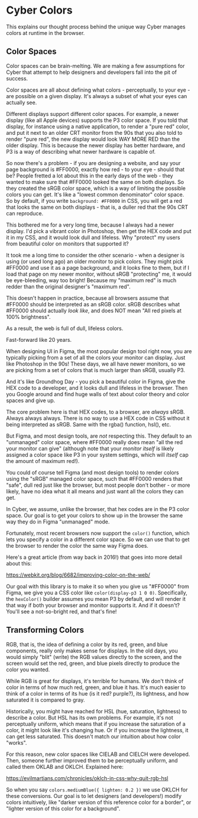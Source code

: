# Cyber Colors

This explains our thought process behind the unique way Cyber manages colors at runtime in the browser.

## Color Spaces

Color spaces can be brain-melting. We are making a few assumptions for Cyber that attempt to help designers and developers fall into the pit of success.

Color spaces are all about defining what colors - perceptually, to your eye - are possible on a given display. It's always a subset of what your eyes can actually see.

Different displays support different color spaces. For example, a newer display (like all Apple devices) supports the P3 color space. If you told that display, for instance using a native application, to render a "pure red" color, and put it next to an older CRT monitor from the 90s that you also told to render "pure red", the new display would look WAY MORE RED than the older display. This is because the newer display has better hardware, and P3 is a way of describing what newer hardware is capable of.

So now there's a problem - if you are designing a website, and say your page background is #FF0000, exactly how red - to your eye - should that be? People fretted a lot about this in the early days of the web - they wanted to make sure that #FF0000 looked the same on both displays. So they created the sRGB color space, which is a way of limiting the possible colors you can get. It's like a "lowest common denominator" color space. So by default, if you write `background: #FF0000` in CSS, you will get a red that looks the same on both displays - that is, a duller red that the 90s CRT can reproduce.

This bothered me for a very long time, because I always had a newer display. I'd pick a vibrant color in Photoshop, then get the HEX code and put it in my CSS, and it would look dull and lifeless. Why "protect" my users from beautiful color on monitors that supported it?

It took me a long time to consider the other scenario - when a designer is using (or used long ago) an older monitor to pick colors. They might pick #FF0000 and use it as a page background, and it looks fine to them, but if I load that page on my newer monitor, without sRGB "protecting" me, it would be eye-bleeding, way too bright! Because my "maximum red" is much redder than the original designer's "maximum red".

This doesn't happen in practice, because all browsers assume that #FF0000 should be interpreted as an sRGB color. sRGB describes what #FF0000 should actually _look like_, and does NOT mean "All red pixels at 100% brightness".

As a result, the web is full of dull, lifeless colors.

Fast-forward like 20 years.

When designing UI in Figma, the most popular design tool right now, you are typically picking from a set of all the colors your monitor can display. Just like Photoshop in the 90s! These days, we all have newer monitors, so we are picking from a set of colors that is much larger than sRGB, usually P3.

And it's like Groundhog Day - you pick a beautiful color in Figma, give the HEX code to a developer, and it looks dull and lifeless in the browser. Then you Google around and find huge walls of text about color theory and color spaces and give up.

The core problem here is that HEX codes, to a browser, are _always_ sRGB. Always always always. There is no way to use a HEX code in CSS without it being interpreted as sRGB. Same with the rgba() function, hsl(), etc.

But Figma, and most design tools, are _not_ respecting this. They default to an "unmanaged" color space, where #FF0000 really does mean "all the red your monitor can give" (although note that your _monitor itself_ is likely assigned a color space like P3 in your system settings, which will _itself_ cap the amount of maximum red!).

You could of course tell Figma (and most design tools) to render colors using the "sRGB" managed color space, such that #FF0000 renders that "safe", dull red just like the browser, but most people don't bother - or more likely, have no idea what it all means and just want all the colors they can get.

In Cyber, we assume, unlike the browser, that hex codes are in the P3 color space. Our goal is to get your colors to show up in the browser the same way they do in Figma "unmanaged" mode.

Fortunately, most recent browsers now support the `color()` function, which lets you specify a color in a different color space. So we can use that to get the browser to render the color the same way Figma does.

Here's a great article (from way back in 2016!) that goes into more detail about this:

https://webkit.org/blog/6682/improving-color-on-the-web/

Our goal with this library is to make it so when you give us "#FF0000" from Figma, we give you a CSS color like `color(display-p3 1 0 0)`. Specifically, the `hexColor()` builder assumes you mean P3 by default, and will render it that way if both your browser and monitor supports it. And if it doesn't? You'll see a not-so-bright red, and that's fine!

## Transforming Colors

RGB, that is, the idea of defining a color by its red, green, and blue components, really only makes sense for displays. In the old days, you would simply "blit" (write) the RGB values directly to the screen, and the screen would set the red, green, and blue pixels directly to produce the color you wanted.

While RGB is great for displays, it's terrible for humans. We don't think of color in terms of how much red, green, and blue it has. It's much easier to think of a color in terms of its hue (is it red? purple?), its lightness, and how saturated it is compared to gray.

Historically, you might have reached for HSL (hue, saturation, lightness) to describe a color. But HSL has its own problems. For example, it's not perceptually uniform, which means that if you increase the saturation of a color, it might look like it's changing hue. Or if you increase the lightness, it can get less saturated. This doesn't match our intuition about how color "works".

For this reason, new color spaces like CIELAB and CIELCH were developed. Then, someone further improved them to be perceptually uniform, and called them OKLAB and OKLCH. Explained here:

https://evilmartians.com/chronicles/oklch-in-css-why-quit-rgb-hsl

So when you say `colors.mediumBlue({ lighten: 0.2 })` we use OKLCH for these conversions. Our goal is to let designers (and developers!) modify colors intuitively, like "darker version of this reference color for a border", or "lighter version of this color for a background".
